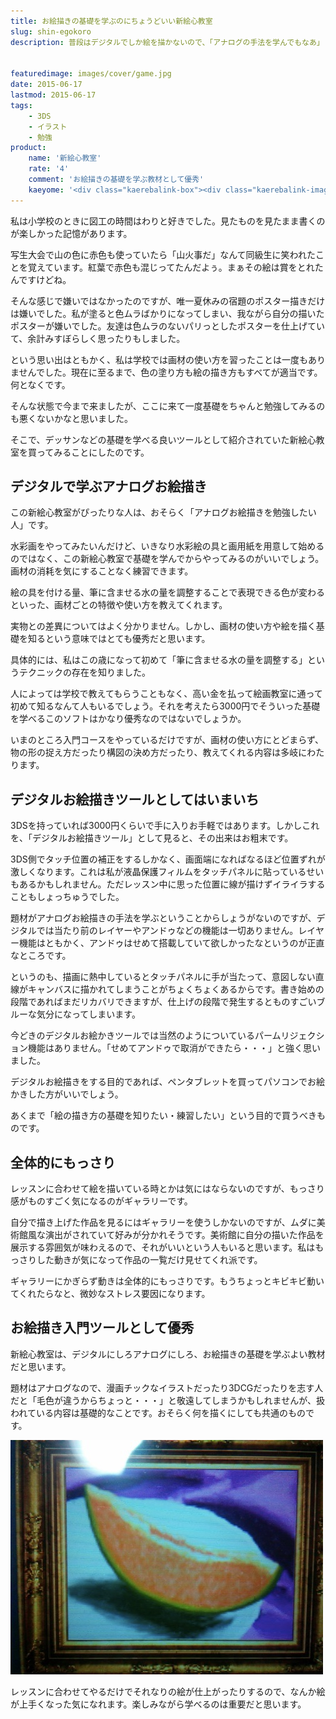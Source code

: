 ```yaml
---
title: お絵描きの基礎を学ぶのにちょうどいい新絵心教室
slug: shin-egokoro
description: 普段はデジタルでしか絵を描かないので、「アナログの手法を学んでもなあ」という気持ちがあったのですが、やってみると意外と楽しいです。小学生の頃にこのソフトに出会えていたら、お絵描きのことがもっと好きになっていたような気がします。


featuredimage: images/cover/game.jpg
date: 2015-06-17
lastmod: 2015-06-17
tags: 
    - 3DS
    - イラスト
    - 勉強
product:
    name: '新絵心教室'
    rate: '4'
    comment: 'お絵描きの基礎を学ぶ教材として優秀'
    kaeyome: '<div class="kaerebalink-box"><div class="kaerebalink-image"><a href="http://www.amazon.co.jp/exec/obidos/ASIN/B008HZ8W82/illusionspace-22/ref=nosim/" target="_blank" rel="nofollow" ><img src="http://ecx.images-amazon.com/images/I/51RM3nC76KL._SL160_.jpg" style="border: none;" /></a></div><div class="kaerebalink-info"><div class="kaerebalink-name"><a href="http://www.amazon.co.jp/exec/obidos/ASIN/B008HZ8W82/illusionspace-22/ref=nosim/" target="_blank" rel="nofollow" >新 絵心教室</a><div class="kaerebalink-powered-date">posted with <a href="http://kaereba.com" rel="nofollow" target="_blank">カエレバ</a></div></div><div class="kaerebalink-detail"> 任天堂 2012-09-13    </div><div class="kaerebalink-link1"><div class="shoplinkamazon"><a href="http://www.amazon.co.jp/gp/search?keywords=%90V%8AG%90S%8B%B3%8E%BA&__mk_ja_JP=%83J%83%5E%83J%83i&tag=illusionspace-22" target="_blank" rel="nofollow" >Amazon</a></div><div class="shoplinkrakuten"><a href="http://hb.afl.rakuten.co.jp/hgc/0e95387f.f2aef20d.0e953880.25e412bd/?pc=http%3A%2F%2Fsearch.rakuten.co.jp%2Fsearch%2Fmall%2F%25E6%2596%25B0%25E7%25B5%25B5%25E5%25BF%2583%25E6%2595%2599%25E5%25AE%25A4%2F-%2Ff.1-p.1-s.1-sf.0-st.A-v.2%3Fx%3D0%26scid%3Daf_ich_link_urltxt%26m%3Dhttp%3A%2F%2Fm.rakuten.co.jp%2F" target="_blank" rel="nofollow" >楽天市場</a></div><div class="shoplinkyahoo"><a href="http://ck.jp.ap.valuecommerce.com/servlet/referral?sid=3085416&pid=882193779&vc_url=http%3A%2F%2Fsearch.shopping.yahoo.co.jp%2Fsearch%3Fp%3D%25E6%2596%25B0%25E7%25B5%25B5%25E5%25BF%2583%25E6%2595%2599%25E5%25AE%25A4" target="_blank" rel="nofollow" >Yahooショッピング<img src="http://ad.jp.ap.valuecommerce.com/servlet/gifbanner?sid=3085416&pid=882193779" height="1" width="1" border="0"></a></div></div></div><div class="booklink-footer" style="clear: left"></div></div>'
---
```


私は小学校のときに図工の時間はわりと好きでした。見たものを見たまま書くのが楽しかった記憶があります。

写生大会で山の色に赤色も使っていたら「山火事だ」なんて同級生に笑われたことを覚えています。紅葉で赤色も混じってたんだよぅ。まぁその絵は賞をとれたんですけどね。

そんな感じで嫌いではなかったのですが、唯一夏休みの宿題のポスター描きだけは嫌いでした。私が塗ると色ムラばかりになってしまい、我ながら自分の描いたポスターが嫌いでした。友達は色ムラのないパリっとしたポスターを仕上げていて、余計みすぼらしく思ったりもしました。

という思い出はともかく、私は学校では画材の使い方を習ったことは一度もありませんでした。現在に至るまで、色の塗り方も絵の描き方もすべてが適当です。何となくです。

そんな状態で今まで来ましたが、ここに来て一度基礎をちゃんと勉強してみるのも悪くないかなと思いました。

そこで、デッサンなどの基礎を学べる良いツールとして紹介されていた新絵心教室を買ってみることにしたのです。


## デジタルで学ぶアナログお絵描き


この新絵心教室がぴったりな人は、おそらく「アナログお絵描きを勉強したい人」です。

水彩画をやってみたいんだけど、いきなり水彩絵の具と画用紙を用意して始めるのではなく、この新絵心教室で基礎を学んでからやってみるのがいいでしょう。画材の消耗を気にすることなく練習できます。

絵の具を付ける量、筆に含ませる水の量を調整することで表現できる色が変わるといった、画材ごとの特徴や使い方を教えてくれます。

実物との差異についてはよく分かりません。しかし、画材の使い方や絵を描く基礎を知るという意味ではとても優秀だと思います。

具体的には、私はこの歳になって初めて「筆に含ませる水の量を調整する」というテクニックの存在を知りました。

人によっては学校で教えてもらうこともなく、高い金を払って絵画教室に通って初めて知るなんて人もいるでしょう。それを考えたら3000円でそういった基礎を学べるこのソフトはかなり優秀なのではないでしょうか。

いまのところ入門コースをやっているだけですが、画材の使い方にとどまらず、物の形の捉え方だったり構図の決め方だったり、教えてくれる内容は多岐にわたります。


## デジタルお絵描きツールとしてはいまいち


3DSを持っていれば3000円くらいで手に入りお手軽ではあります。しかしこれを、「デジタルお絵描きツール」として見ると、その出来はお粗末です。

3DS側でタッチ位置の補正をするしかなく、画面端になればなるほど位置ずれが激しくなります。これは私が液晶保護フィルムをタッチパネルに貼っているせいもあるかもしれません。ただレッスン中に思った位置に線が描けずイライラすることもしょっちゅうでした。

題材がアナログお絵描きの手法を学ぶということからしょうがないのですが、デジタルでは当たり前のレイヤーやアンドゥなどの機能は一切ありません。レイヤー機能はともかく、アンドゥはせめて搭載していて欲しかったなというのが正直なところです。

というのも、描画に熱中しているとタッチパネルに手が当たって、意図しない直線がキャンバスに描かれてしまうことがちょくちょくあるからです。書き始めの段階であればまだリカバリできますが、仕上げの段階で発生するとものすごいブルーな気分になってしまいます。

今どきのデジタルお絵かきツールでは当然のようについているパームリジェクション機能はありません。「せめてアンドゥで取消ができたら・・・」と強く思いました。

デジタルお絵描きをする目的であれば、ペンタブレットを買ってパソコンでお絵かきした方がいいでしょう。

あくまで「絵の描き方の基礎を知りたい・練習したい」という目的で買うべきものです。


## 全体的にもっさり


レッスンに合わせて絵を描いている時とかは気にはならないのですが、もっさり感がものすごく気になるのがギャラリーです。

自分で描き上げた作品を見るにはギャラリーを使うしかないのですが、ムダに美術館風な演出がされていて好みが分かれそうです。美術館に自分の描いた作品を展示する雰囲気が味わえるので、それがいいという人もいると思います。私はもっさりした動きが気になって作品の一覧だけ見せてくれ派です。

ギャラリーにかぎらず動きは全体的にもっさりです。もうちょっとキビキビ動いてくれたらなと、微妙なストレス要因になります。


## お絵描き入門ツールとして優秀


新絵心教室は、デジタルにしろアナログにしろ、お絵描きの基礎を学ぶよい教材だと思います。

題材はアナログなので、漫画チックなイラストだったり3DCGだったりを志す人だと「毛色が違うからちょっと・・・」と敬遠してしまうかもしれませんが、扱われている内容は基礎的なことです。おそらく何を描くにしても共通のものです。

![入門コースで描いた作品](179d6377b3d3dcb5cab4fa363f0ae255.jpg)

レッスンに合わせてやるだけでそれなりの絵が仕上がったりするので、なんか絵が上手くなった気になれます。楽しみながら学べるのは重要だと思います。


  